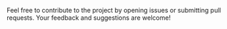 Feel free to contribute to the project by opening issues or submitting pull requests. Your feedback and suggestions are welcome!
